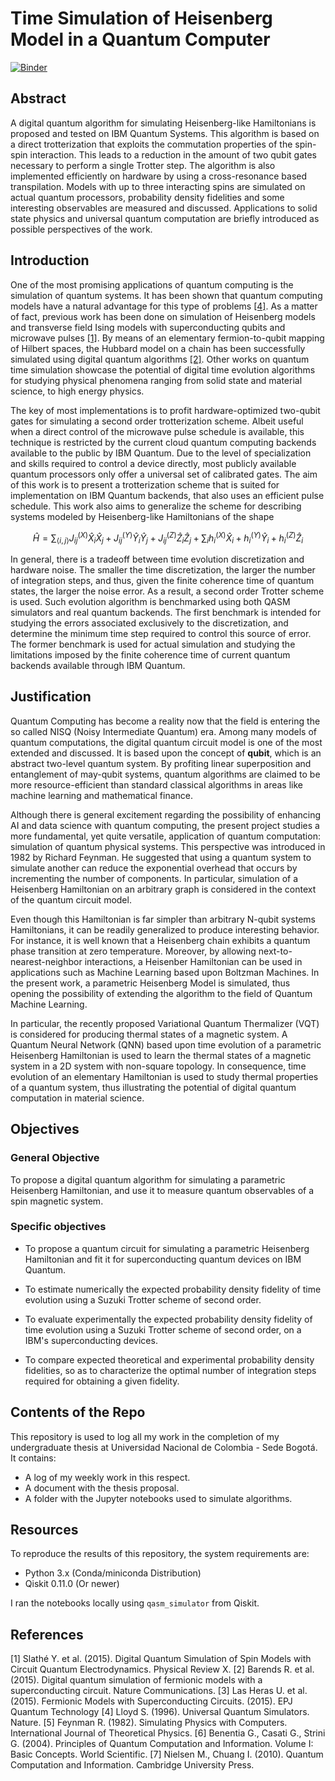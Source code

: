 # Time Simulation of Heisenberg Model in a Quantum Computer

[![Binder](https://mybinder.org/badge_logo.svg)](https://mybinder.org/v2/gh/DiegoHerrera262/Thesis2020/HEAD)

## Abstract

A digital quantum algorithm for simulating Heisenberg-like Hamiltonians is proposed and tested on IBM Quantum Systems. This algorithm is based on a direct trotterization that exploits the commutation properties of the spin-spin interaction. This leads to a reduction in the amount of two qubit gates necessary to perform a single Trotter step. The algorithm is also implemented efficiently on hardware by using a cross-resonance based transpilation. Models with up to three interacting spins are simulated on actual quantum processors, probability density fidelities and some interesting observables are measured and discussed. Applications to solid state physics and universal quantum computation are briefly introduced as possible perspectives of the work.

## Introduction

One of the most promising applications of quantum computing is the simulation of quantum systems. It has been shown that quantum computing models have a natural advantage for this type of problems [[4]](#4). As a matter of fact, previous work has been done on simulation of Heisenberg models and transverse field Ising models with superconducting qubits and microwave pulses [[1]](#1). By means of an elementary fermion-to-qubit mapping of Hilbert spaces, the Hubbard model on a chain has been successfully simulated using digital quantum algorithms [[2]](#2). Other works on quantum time simulation showcase the potential of digital time evolution algorithms for studying physical phenomena ranging from solid state and material science, to high energy physics.

The key of most implementations is to profit hardware-optimized two-qubit gates for simulating a second order trotterization scheme. Albeit useful when a direct control of the microwave pulse schedule is available, this technique is restricted by the current cloud quantum computing backends available to the public by IBM Quantum. Due to the level of specialization and skills required to control a device directly, most publicly available quantum processors only offer a universal set of calibrated gates. The aim of this work is to present a trotterization scheme that is suited for implementation on IBM Quantum backends, that also uses an efficient pulse schedule. This work also aims to generalize the scheme for describing systems modeled by Heisenberg-like Hamiltonians of the shape

$$
\hat{H} = \sum_{\langle i,j \rangle} J_{ij}^{(X)} \hat{X}_i \hat{X}_j + J_{ij}^{(Y)} \hat{Y}_i \hat{Y}_j + J_{ij}^{(Z)} \hat{Z}_i \hat{Z}_j + \sum_i h_i^{(X)} \hat{X}_i + h_i^{(Y)} \hat{Y}_i + h_i^{(Z)} \hat{Z}_i
$$

In general, there is a tradeoff between time evolution discretization and hardware noise. The smaller the time discretization, the larger the number of integration steps, and thus, given the finite coherence time of quantum states, the larger the noise error. As a result, a second order Trotter scheme is used. Such evolution algorithm is benchmarked using both QASM simulators and real quantum backends. The first benchmark is intended for studying the errors associated exclusively to the discretization, and determine the minimum time step required to control this source of error. The former benchmark is used for actual simulation and studying the limitations imposed by the finite coherence time of current quantum backends available through IBM Quantum.

## Justification

Quantum Computing has become a reality now that the field is entering the so called NISQ (Noisy Intermediate Quantum) era. Among many models of quantum computations, the digital quantum circuit model is one of the most extended and discussed. It is based upon the concept of **qubit**, which is an abstract two-level quantum system. By profiting linear superposition and entanglement of may-qubit systems, quantum algorithms are claimed to be more resource-efficient than standard classical algorithms in areas like machine learning and mathematical finance.

Although there is general excitement regarding the possibility of enhancing AI and data science with quantum computing, the present project studies a more fundamental, yet quite versatile, application of quantum computation: simulation of quantum physical systems. This perspective was introduced in 1982 by Richard Feynman. He suggested that using a quantum system to simulate another can reduce the exponential overhead that occurs by incrementing the number of components. In particular, simulation of a Heisenberg Hamiltonian on an arbitrary graph is considered in the context of the quantum circuit model.

Even though this Hamiltonian is far simpler than arbitrary N-qubit systems Hamiltonians, it can be readily generalized to produce interesting behavior. For instance, it is well known that a Heisenberg chain exhibits a quantum phase transition at zero temperature. Moreover, by allowing next-to-nearest-neighbor interactions, a Heisenber Hamiltonian can be used in applications such as Machine Learning based upon Boltzman Machines. In the present work, a parametric Heisenberg Model is simulated, thus opening the possibility of extending the algorithm to the field of Quantum Machine Learning.

In particular, the recently proposed Variational Quantum Thermalizer (VQT) is considered for producing thermal states of a magnetic system. A Quantum Neural Network (QNN) based upon time evolution of a parametric Heisenberg Hamiltonian is used to learn the thermal states of a magnetic system in a 2D system with non-square topology. In consequence, time evolution of an elementary Hamiltonian is used to study thermal properties of a quantum system, thus illustrating the potential of digital quantum computation in material science.

## Objectives

### General Objective

To propose a digital quantum algorithm for simulating a parametric Heisenberg Hamiltonian, and use it to measure quantum observables of a spin magnetic system.

### Specific objectives

- To propose a quantum circuit for simulating a parametric Heisenberg Hamiltonian and fit it for superconducting quantum devices on IBM Quantum.

- To estimate numerically the expected probability density fidelity of time evolution using a Suzuki Trotter scheme of second order.

- To evaluate experimentally the expected probability density fidelity of time evolution using a Suzuki Trotter scheme of second order, on a IBM's superconducting devices.

- To compare expected theoretical and experimental probability density fidelities, so as to characterize the optimal number of integration steps required for obtaining a given fidelity.

## Contents of the Repo

This repository is used to log all my work in the completion of my undergraduate thesis at Universidad Nacional de Colombia - Sede Bogotá. It contains:

- A log of my weekly work in this respect.
- A document with the thesis proposal.
- A folder with the Jupyter notebooks used to simulate algorithms.

## Resources

To reproduce the results of this repository, the system requirements are:

- Python 3.x (Conda/miniconda Distribution)
- Qiskit 0.11.0 (Or newer)

I ran the notebooks locally using `qasm_simulator` from Qiskit.

## References

<a id="1">[1]</a> Slathé Y. et al. (2015). Digital Quantum Simulation of Spin Models with Circuit Quantum Electrodynamics. Physical Review X.
<a id="2">[2]</a> Barends R. et al. (2015). Digital quantum simulation of fermionic models with a superconducting circuit. Nature Communications.
<a id="3">[3]</a> Las Heras U. et al. (2015). Fermionic Models with Superconducting Circuits. (2015). EPJ Quantum Technology
<a id="4">[4]</a> Lloyd S. (1996). Universal Quantum Simulators. Nature.
<a id="5">[5]</a> Feynman R. (1982). Simulating Physics with Computers. International Journal of Theoretical Physics.
<a id="6">[6]</a> Benentia G., Casati G., Strini G. (2004). Principles of Quantum Computation and Information. Volume I: Basic Concepts. World Scientific.
<a id="7">[7]</a> Nielsen M., Chuang I. (2010). Quantum Computation and Information. Cambridge University Press.
